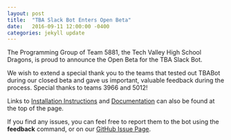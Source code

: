 ```yaml
---
layout: post
title:  "TBA Slack Bot Enters Open Beta"
date:   2016-09-11 12:00:00 -0400
categories: jekyll update
---
```

The Programming Group of Team 5881, the Tech Valley High School Dragons, is proud to announce the Open Beta for the
 TBA Slack Bot.

We wish to extend a special thank you to the teams that tested out TBABot during our closed beta and gave us
 important, valuable feedback during the process. Special thanks to teams 3966 and 5012!

Links to [Installation Instructions][install] and [Documentation][docs] can also be found at the top of the page.

If you find any issues, you can feel free to report them to the bot using the __feedback__ command, or on our
 [GitHub Issue Page][gh-issues].

[install]: /install
[docs]: /docs
[gh-issues]: https://github.com/FRC5881/TBASlackBot/issues
